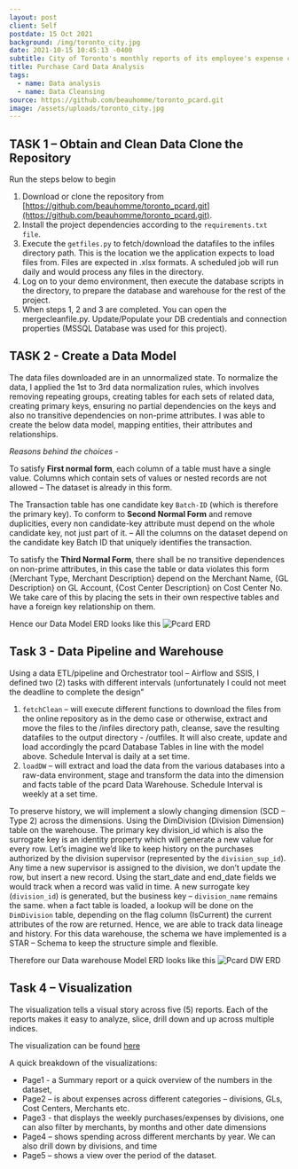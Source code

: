 ```yaml
---
layout: post
client: Self
postdate: 15 Oct 2021
background: /img/toronto_city.jpg
date: 2021-10-15 10:45:13 -0400
subtitle: City of Toronto's monthly reports of its employee's expense card transactions
title: Purchase Card Data Analysis
tags:
  - name: Data analysis
  - name: Data Cleansing
source: https://github.com/beauhomme/toronto_pcard.git
image: /assets/uploads/toronto_city.jpg
---
```


## TASK 1 – Obtain and Clean Data Clone the Repository

Run the steps below to begin

  1. Download or clone the repository from [https://github.com/beauhomme/toronto_pcard.git](https://github.com/beauhomme/toronto_pcard.git).
  2. Install the project dependencies according to the `requirements.txt file`.
  3. Execute the `getfiles.py` to fetch/download the datafiles to the infiles directory path. This is the location we the application expects to load files from. Files are expected in .xlsx formats. A scheduled job will run daily and would process any files in the directory.
  4. Log on to your demo environment, then execute the database scripts in the directory, to prepare the database and warehouse for the rest of the project.
  5. When steps 1, 2 and 3 are completed. You can open the mergecleanfile.py. Update/Populate your DB credentials and connection properties (MSSQL Database was used for this project).


## TASK 2 - Create a Data Model

The data files downloaded are in an unnormalized state. To normalize the data, I applied the 1st to 3rd data normalization rules, which involves removing repeating groups, creating tables for each sets of related data, creating primary keys, ensuring no partial dependencies on the keys and also no transitive dependencies on non-prime attributes. I was able to create the below data model, mapping entities, their attributes and relationships. 

*Reasons behind the choices -*

To satisfy **First normal form**, each column of a table must have a single value. Columns which contain sets of values or nested records are not allowed – The dataset is already in this form.

The Transaction table has one candidate key `Batch-ID` (which is therefore the primary key). To conform to **Second Normal Form** and remove duplicities, every non candidate-key attribute must depend on the whole candidate key, not just part of it. – All the columns on the dataset depend on the candidate key Batch ID that uniquely identifies the transaction.

To satisfy the **Third Normal Form**, there shall be no transitive dependences on non-prime attributes, in this case the table or data violates this form {Merchant Type, Merchant Description} depend on the Merchant Name, {GL Description} on GL Account, {Cost Center Description} on Cost Center No. We take care of this by placing the sets in their own respective tables and have a foreign key relationship on them.

Hence our Data Model ERD looks like this
![Pcard ERD ](/img/pcard_erd.png)

## Task 3 - Data Pipeline and Warehouse

Using a data ETL/pipeline and Orchestrator tool – Airflow and SSIS, I defined two (2) tasks with different intervals (unfortunately I could not meet the deadline to complete the design”

1. `fetchClean` – will execute different functions to download the files from the online repository as in the demo case or otherwise, extract and move the files to the /infiles directory path, cleanse, save the resulting datafiles to the output directory - /outfiles. It will also create, update and load accordingly the pcard Database Tables in line with the model above. Schedule Interval is daily at a set time.
2. `loadDW` – will extract and load the data from the various databases into a raw-data environment, stage and transform the data into the dimension and facts table of the pcard Data Warehouse. Schedule Interval is weekly at a set time.

To preserve history, we will implement a slowly changing dimension (SCD – Type 2) across the dimensions. Using the DimDivision (Division Dimension) table on the warehouse. The primary key division_id which is also the surrogate key is an identity property which will generate a new value for every row. Let’s imagine we’d like to keep history on the purchases authorized by the division supervisor (represented by the `division_sup_id`). Any time a new supervisor is assigned to the division, we don’t update the row, but insert a new record. Using the start_date and end_date fields we would track when a record was valid in time. A new surrogate key (`division_id`) is generated, but the business key – `division_name` remains the same. when a fact table is loaded, a lookup will be done on the `DimDivision` table, depending on the flag column (IsCurrent) the current attributes of the row are returned. Hence, we are able to track data lineage and history. For this data warehouse, the schema we have implemented is a STAR – Schema to keep the structure simple and flexible.

Therefore our Data warehouse Model ERD looks like this
![Pcard DW ERD ](/img/pcardDW_erd.png)


## Task 4 – Visualization

The visualization tells a visual story across five (5) reports. Each of the reports makes it easy to analyze, slice, drill down and up across multiple indices.

The visualization can be found [here](https://github.com/beauhomme/toronto_pcard/blob/main/City%20of%20Toronto.pdf)

A quick breakdown of the visualizations:
*	Page1 - a Summary report or a quick overview of the numbers in the dataset, 
*	Page2 – is about expenses across different categories – divisions, GLs, Cost Centers, Merchants etc.
*	Page3 - that displays the weekly purchases/expenses by divisions, one can also filter by merchants, by months and other date dimensions
*	Page4 – shows spending across different merchants by year. We can also drill down by divisions, and time
*	Page5 – shows a view over the period of the dataset. 


